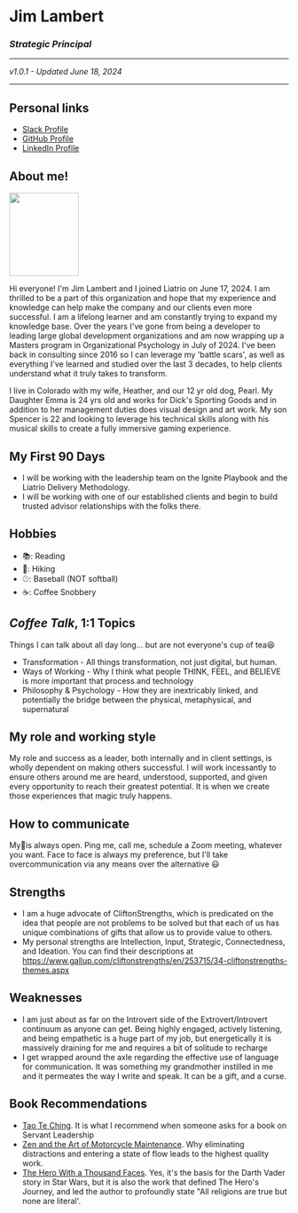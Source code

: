 # **Jim Lambert**
### *Strategic Principal* 
________
*v1.0.1 - Updated June 18, 2024*
________
## Personal links

 - [Slack Profile](https://liatrio.slack.com/team/U078T7BV4SC)
 - [GitHub Profile](https://github.com/lambertjim5150)
 - [LinkedIn Profile](https://www.linkedin.com/in/leanagileleader/)

## About me!
<img src="https://github.com/lambertjim5150/lambertjim5150/assets/172928529/41edab2e-5c4f-4f19-8756-74b5a61e0c4a" width="125" height="150">

Hi everyone! I'm Jim Lambert and I joined Liatrio on June 17, 2024. I am thrilled to be a part of this organization and hope that my experience and knowledge can help make the company and our clients even more successful. I am a lifelong learner and am constantly trying to expand my knowledge base. Over the years I've gone from being a developer to leading large global development organizations and am now wrapping up a Masters program in Organizational Psychology in July of 2024. I've been back in consulting since 2016 so I can leverage my 'battle scars', as well as everything I've learned and studied over the last 3 decades, to help clients understand what it truly takes to transform. 

I live in Colorado with my wife, Heather, and our 12 yr old dog, Pearl. My Daughter Emma is 24 yrs old and works for Dick's Sporting Goods and in addition to her management duties does visual design and art work. My son Spencer is 22 and looking to leverage his technical skills along with his musical skills to create a fully immersive gaming experience. 

## My First 90 Days
* I will be working with the leadership team on the Ignite Playbook and the Liatrio Delivery Methodology. 
* I will be working with one of our established clients and begin to build trusted advisor relationships with the folks there.

## Hobbies
- 📚: Reading
- 🥾: Hiking
- ⚾: Baseball (NOT softball)
- ☕: Coffee Snobbery 

## *Coffee Talk*, 1:1 Topics

Things I can talk about all day long... but are not everyone's cup of tea😆

- Transformation - All things transformation, not just digital, but human.
- Ways of Working - Why I think what people THINK, FEEL, and BELIEVE is more important that process and technology
- Philosophy & Psychology - How they are inextricably linked, and potentially the bridge between the physical, metaphysical, and supernatural 

## My role and working style

My role and success as a leader, both internally and in client settings, is wholly dependent on making others successful. I will work incessantly to ensure others around me are heard, understood, supported, and given every opportunity to reach their greatest potential. It is when we create those experiences that magic truly happens.

## How to communicate
My🚪is always open. Ping me, call me, schedule a Zoom meeting, whatever you want. Face to face is always my preference, but I'll take overcommunication via any means over the alternative 😃

## Strengths

- I am a huge advocate of CliftonStrengths, which is predicated on the idea that people are not problems to be solved but that each of us has unique combinations of gifts that allow us to provide value to others. 
- My personal strengths are Intellection, Input, Strategic, Connectedness, and Ideation. You can find their descriptions at https://www.gallup.com/cliftonstrengths/en/253715/34-cliftonstrengths-themes.aspx

## Weaknesses

- I am just about as far on the Introvert side of the Extrovert/Introvert continuum as anyone can get. Being highly engaged, actively listening, and being empathetic is a huge part of my job, but energetically it is massively draining for me and requires a bit of solitude to recharge
- I get wrapped around the axle regarding the effective use of language for communication. It was something my grandmother instilled in me and it permeates the way I write and speak. It can be a gift, and a curse. 

## Book Recommendations

* [Tao Te Ching](https://www.amazon.com/Tao-Te-Ching-Perennial-Classics/dp/0061142662). It is what I recommend when someone asks for a book on Servant Leadership
* [Zen and the Art of Motorcycle Maintenance](https://www.amazon.com/Zen-Art-Motorcycle-Maintenance-Inquiry/dp/0060589469). Why eliminating distractions and entering a state of flow leads to the highest quality work.
* [The Hero With a Thousand Faces](https://www.amazon.com/Thousand-Faces-Collected-Joseph-Campbell/dp/1577315936). Yes, it's the basis for the Darth Vader story in Star Wars, but it is also the work that defined The Hero's Journey, and led the author to profoundly state "All religions are true but none are literal'.

<!---
lambertjim5150/lambertjim5150 is a ✨ special ✨ repository because its `README.md` (this file) appears on your GitHub profile.
You can click the Preview link to take a look at your changes.
--->
